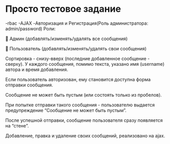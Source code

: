 Просто тестовое задание
============================

-rbac
-AJAX
-Авторизация и Регистрация(Роль администратора: admin/password)
Роли:

 Админ (добавлять/изменять/удалять все сообщения)

 Пользователь (добавлять/изменять/удалять свои сообщения)



Сортировка - снизу-вверх (последние добавленное сообщение - сверху). У каждого сообщения, помимо текста, указано имя (username) автора и время добавления.

Если пользователь авторизован, ему становится доступна форма отправки сообщения. 

Сообщение не может быть пустым (или состоять только из пробелов). 

При попытке отправки такого сообщения - пользователю выдается предупреждение “Сообщение не может быть пустым”.

После успешной отправки, сообщение пользователя сразу появляется на “стене”.

Добавление, правка и удаление своих сообщений, реализовано на ajax.

